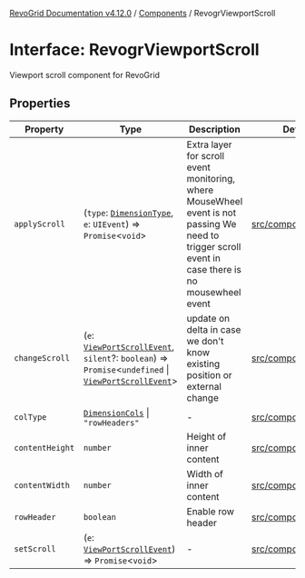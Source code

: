 [RevoGrid Documentation v4.12.0](README.md) / [Components](Namespace.Components.md) / RevogrViewportScroll

# Interface: RevogrViewportScroll

Viewport scroll component for RevoGrid

## Properties

| Property | Type | Description | Defined in |
| ------ | ------ | ------ | ------ |
| `applyScroll` | (`type`: [`DimensionType`](TypeAlias.DimensionType.md), `e`: `UIEvent`) => `Promise`\<`void`\> | Extra layer for scroll event monitoring, where MouseWheel event is not passing We need to trigger scroll event in case there is no mousewheel event | [src/components.d.ts:710](https://github.com/revolist/revogrid/blob/282605c6faa8e6a115a4a8c5b8668e14fed605a0/src/components.d.ts#L710) |
| `changeScroll` | (`e`: [`ViewPortScrollEvent`](TypeAlias.ViewPortScrollEvent.md), `silent`?: `boolean`) => `Promise`\<`undefined` \| [`ViewPortScrollEvent`](TypeAlias.ViewPortScrollEvent.md)\> | update on delta in case we don't know existing position or external change | [src/components.d.ts:715](https://github.com/revolist/revogrid/blob/282605c6faa8e6a115a4a8c5b8668e14fed605a0/src/components.d.ts#L715) |
| `colType` | [`DimensionCols`](TypeAlias.DimensionCols.md) \| `"rowHeaders"` | - | [src/components.d.ts:716](https://github.com/revolist/revogrid/blob/282605c6faa8e6a115a4a8c5b8668e14fed605a0/src/components.d.ts#L716) |
| `contentHeight` | `number` | Height of inner content | [src/components.d.ts:720](https://github.com/revolist/revogrid/blob/282605c6faa8e6a115a4a8c5b8668e14fed605a0/src/components.d.ts#L720) |
| `contentWidth` | `number` | Width of inner content | [src/components.d.ts:724](https://github.com/revolist/revogrid/blob/282605c6faa8e6a115a4a8c5b8668e14fed605a0/src/components.d.ts#L724) |
| `rowHeader` | `boolean` | Enable row header | [src/components.d.ts:728](https://github.com/revolist/revogrid/blob/282605c6faa8e6a115a4a8c5b8668e14fed605a0/src/components.d.ts#L728) |
| `setScroll` | (`e`: [`ViewPortScrollEvent`](TypeAlias.ViewPortScrollEvent.md)) => `Promise`\<`void`\> | - | [src/components.d.ts:729](https://github.com/revolist/revogrid/blob/282605c6faa8e6a115a4a8c5b8668e14fed605a0/src/components.d.ts#L729) |

